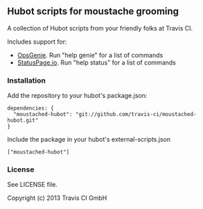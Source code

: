 ## Hubot scripts for moustache grooming

A collection of Hubot scripts from your friendly folks at Travis CI.

Includes support for:

- [OpsGenie](http://opsgenie.com). Run "help genie" for a list of commands
- [StatusPage.io](http://statuspage.io). Run "help status" for a list of commands

### Installation

Add the repository to your hubot's package.json:

```
dependencies: {
  "moustached-hubot": "git://github.com/travis-ci/moustached-hubot.git"
}
```

Include the package in your hubot's external-scripts.json

```
["moustached-hubot"]
```

### License

See LICENSE file.

Copyright (c) 2013 Travis CI GmbH
